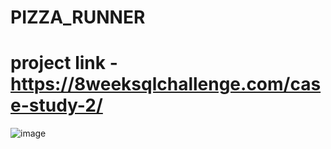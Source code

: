 # PIZZA_RUNNER
# project link - https://8weeksqlchallenge.com/case-study-2/

![image](https://github.com/Prabalranjan/PIZZA_RUNNER/assets/71269601/58ba2acf-e90b-4e78-9e57-6ff9cc546db0)

